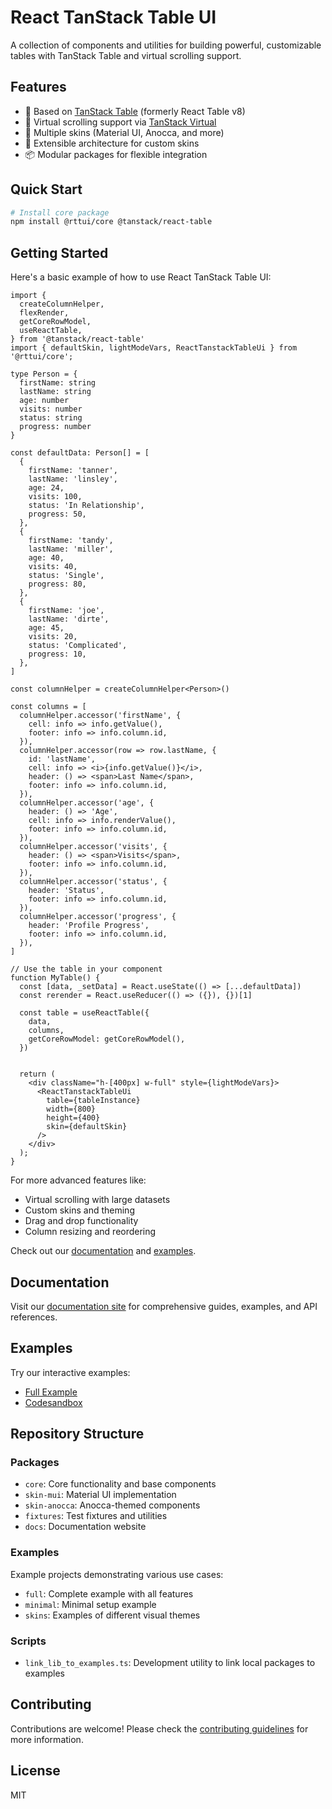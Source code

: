 # React TanStack Table UI

A collection of components and utilities for building powerful, customizable tables with TanStack Table and virtual scrolling support.

## Features

- 🚀 Based on [TanStack Table](https://tanstack.com/table) (formerly React Table v8)
- 📜 Virtual scrolling support via [TanStack Virtual](https://tanstack.com/virtual)
- 🎨 Multiple skins (Material UI, Anocca, and more)
- 🔌 Extensible architecture for custom skins
- 📦 Modular packages for flexible integration

## Quick Start

```bash
# Install core package
npm install @rttui/core @tanstack/react-table
```

## Getting Started

Here's a basic example of how to use React TanStack Table UI:

```tsx
import {
  createColumnHelper,
  flexRender,
  getCoreRowModel,
  useReactTable,
} from '@tanstack/react-table'
import { defaultSkin, lightModeVars, ReactTanstackTableUi } from '@rttui/core';

type Person = {
  firstName: string
  lastName: string
  age: number
  visits: number
  status: string
  progress: number
}

const defaultData: Person[] = [
  {
    firstName: 'tanner',
    lastName: 'linsley',
    age: 24,
    visits: 100,
    status: 'In Relationship',
    progress: 50,
  },
  {
    firstName: 'tandy',
    lastName: 'miller',
    age: 40,
    visits: 40,
    status: 'Single',
    progress: 80,
  },
  {
    firstName: 'joe',
    lastName: 'dirte',
    age: 45,
    visits: 20,
    status: 'Complicated',
    progress: 10,
  },
]

const columnHelper = createColumnHelper<Person>()

const columns = [
  columnHelper.accessor('firstName', {
    cell: info => info.getValue(),
    footer: info => info.column.id,
  }),
  columnHelper.accessor(row => row.lastName, {
    id: 'lastName',
    cell: info => <i>{info.getValue()}</i>,
    header: () => <span>Last Name</span>,
    footer: info => info.column.id,
  }),
  columnHelper.accessor('age', {
    header: () => 'Age',
    cell: info => info.renderValue(),
    footer: info => info.column.id,
  }),
  columnHelper.accessor('visits', {
    header: () => <span>Visits</span>,
    footer: info => info.column.id,
  }),
  columnHelper.accessor('status', {
    header: 'Status',
    footer: info => info.column.id,
  }),
  columnHelper.accessor('progress', {
    header: 'Profile Progress',
    footer: info => info.column.id,
  }),
]

// Use the table in your component
function MyTable() {
  const [data, _setData] = React.useState(() => [...defaultData])
  const rerender = React.useReducer(() => ({}), {})[1]

  const table = useReactTable({
    data,
    columns,
    getCoreRowModel: getCoreRowModel(),
  })


  return (
    <div className="h-[400px] w-full" style={lightModeVars}>
      <ReactTanstackTableUi
        table={tableInstance}
        width={800}
        height={400}
        skin={defaultSkin}
      />
    </div>
  );
}
```

For more advanced features like:
- Virtual scrolling with large datasets
- Custom skins and theming
- Drag and drop functionality
- Column resizing and reordering

Check out our [documentation](https://rttui-docs.vercel.app) and [examples](https://stackblitz.com/github/ricsam/virtualized-table/tree/main/examples/full).

## Documentation

Visit our [documentation site](https://rttui-docs.vercel.app) for comprehensive guides, examples, and API references.

## Examples

Try our interactive examples:

- [Full Example](https://stackblitz.com/github/ricsam/virtualized-table/tree/main/examples/full?embed=1&theme=dark&preset=node&file=src/app.tsx)
- [Codesandbox](https://codesandbox.io/p/devbox/github/ricsam/virtualized-table/tree/main/examples/full?embed=1&theme=dark&file=src/app.tsx)

## Repository Structure

### Packages

- `core`: Core functionality and base components
- `skin-mui`: Material UI implementation
- `skin-anocca`: Anocca-themed components
- `fixtures`: Test fixtures and utilities
- `docs`: Documentation website

### Examples

Example projects demonstrating various use cases:

- `full`: Complete example with all features
- `minimal`: Minimal setup example
- `skins`: Examples of different visual themes

### Scripts

- `link_lib_to_examples.ts`: Development utility to link local packages to examples

## Contributing

Contributions are welcome! Please check the [contributing guidelines](CONTRIBUTING.md) for more information.

## License

MIT